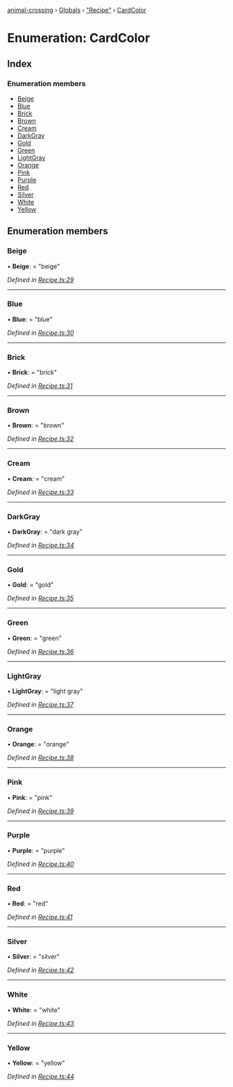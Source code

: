 [animal-crossing](../README.md) › [Globals](../globals.md) › ["Recipe"](../modules/_recipe_.md) › [CardColor](_recipe_.cardcolor.md)

# Enumeration: CardColor

## Index

### Enumeration members

* [Beige](_recipe_.cardcolor.md#beige)
* [Blue](_recipe_.cardcolor.md#blue)
* [Brick](_recipe_.cardcolor.md#brick)
* [Brown](_recipe_.cardcolor.md#brown)
* [Cream](_recipe_.cardcolor.md#cream)
* [DarkGray](_recipe_.cardcolor.md#darkgray)
* [Gold](_recipe_.cardcolor.md#gold)
* [Green](_recipe_.cardcolor.md#green)
* [LightGray](_recipe_.cardcolor.md#lightgray)
* [Orange](_recipe_.cardcolor.md#orange)
* [Pink](_recipe_.cardcolor.md#pink)
* [Purple](_recipe_.cardcolor.md#purple)
* [Red](_recipe_.cardcolor.md#red)
* [Silver](_recipe_.cardcolor.md#silver)
* [White](_recipe_.cardcolor.md#white)
* [Yellow](_recipe_.cardcolor.md#yellow)

## Enumeration members

###  Beige

• **Beige**: = "beige"

*Defined in [Recipe.ts:29](https://github.com/Norviah/animal-crossing/blob/7dc871b/module/types/Recipe.ts#L29)*

___

###  Blue

• **Blue**: = "blue"

*Defined in [Recipe.ts:30](https://github.com/Norviah/animal-crossing/blob/7dc871b/module/types/Recipe.ts#L30)*

___

###  Brick

• **Brick**: = "brick"

*Defined in [Recipe.ts:31](https://github.com/Norviah/animal-crossing/blob/7dc871b/module/types/Recipe.ts#L31)*

___

###  Brown

• **Brown**: = "brown"

*Defined in [Recipe.ts:32](https://github.com/Norviah/animal-crossing/blob/7dc871b/module/types/Recipe.ts#L32)*

___

###  Cream

• **Cream**: = "cream"

*Defined in [Recipe.ts:33](https://github.com/Norviah/animal-crossing/blob/7dc871b/module/types/Recipe.ts#L33)*

___

###  DarkGray

• **DarkGray**: = "dark gray"

*Defined in [Recipe.ts:34](https://github.com/Norviah/animal-crossing/blob/7dc871b/module/types/Recipe.ts#L34)*

___

###  Gold

• **Gold**: = "gold"

*Defined in [Recipe.ts:35](https://github.com/Norviah/animal-crossing/blob/7dc871b/module/types/Recipe.ts#L35)*

___

###  Green

• **Green**: = "green"

*Defined in [Recipe.ts:36](https://github.com/Norviah/animal-crossing/blob/7dc871b/module/types/Recipe.ts#L36)*

___

###  LightGray

• **LightGray**: = "light gray"

*Defined in [Recipe.ts:37](https://github.com/Norviah/animal-crossing/blob/7dc871b/module/types/Recipe.ts#L37)*

___

###  Orange

• **Orange**: = "orange"

*Defined in [Recipe.ts:38](https://github.com/Norviah/animal-crossing/blob/7dc871b/module/types/Recipe.ts#L38)*

___

###  Pink

• **Pink**: = "pink"

*Defined in [Recipe.ts:39](https://github.com/Norviah/animal-crossing/blob/7dc871b/module/types/Recipe.ts#L39)*

___

###  Purple

• **Purple**: = "purple"

*Defined in [Recipe.ts:40](https://github.com/Norviah/animal-crossing/blob/7dc871b/module/types/Recipe.ts#L40)*

___

###  Red

• **Red**: = "red"

*Defined in [Recipe.ts:41](https://github.com/Norviah/animal-crossing/blob/7dc871b/module/types/Recipe.ts#L41)*

___

###  Silver

• **Silver**: = "silver"

*Defined in [Recipe.ts:42](https://github.com/Norviah/animal-crossing/blob/7dc871b/module/types/Recipe.ts#L42)*

___

###  White

• **White**: = "white"

*Defined in [Recipe.ts:43](https://github.com/Norviah/animal-crossing/blob/7dc871b/module/types/Recipe.ts#L43)*

___

###  Yellow

• **Yellow**: = "yellow"

*Defined in [Recipe.ts:44](https://github.com/Norviah/animal-crossing/blob/7dc871b/module/types/Recipe.ts#L44)*
